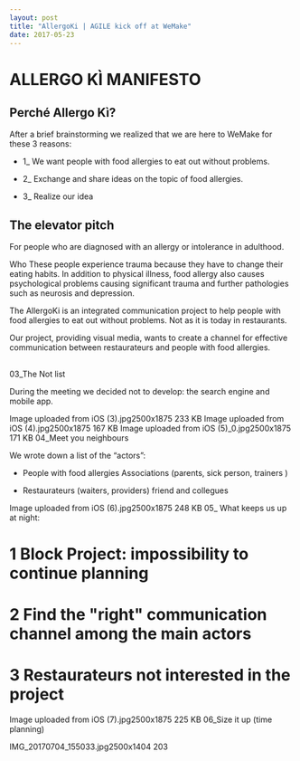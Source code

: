```yaml
---
layout: post
title: "AllergoKi | AGILE kick off at WeMake"
date: 2017-05-23
---
```


# ALLERGO KÌ MANIFESTO

## Perché Allergo Kì?

After a brief brainstorming we realized that we are here to WeMake for these 3 reasons:

- 1_ We want people with food allergies to eat out without problems.

- 2_ Exchange and share ideas on the topic of food allergies.

- 3_ Realize our idea



## The elevator pitch

For people who are diagnosed with an allergy or intolerance in adulthood.

Who These people experience trauma because they have to change their eating habits. In addition to physical illness, food allergy also causes psychological problems causing significant trauma and further pathologies such as neurosis and depression.

The AllergoKi is an integrated communication project to help people with food allergies to eat out without problems. Not as it is today in restaurants.

Our project, providing visual media, wants to create a channel for effective communication between restaurateurs and people with food allergies.

## 

03_The Not list

During the meeting we decided not to develop: the search engine and mobile app.

Image uploaded from iOS (3).jpg2500x1875 233 KB
Image uploaded from iOS (4).jpg2500x1875 167 KB
Image uploaded from iOS (5)_0.jpg2500x1875 171 KB
04_Meet you neighbours

We wrote down a list of the “actors”:

- People with food allergies Associations (parents, sick person, trainers )

- Restaurateurs (waiters, providers) friend and collegues

Image uploaded from iOS (6).jpg2500x1875 248 KB
05_ What keeps us up at night:

# 1 Block Project: impossibility to continue planning

# 2 Find the "right" communication channel among the main actors

# 3 Restaurateurs not interested in the project

Image uploaded from iOS (7).jpg2500x1875 225 KB
06_Size it up (time planning) 

IMG_20170704_155033.jpg2500x1404 203 